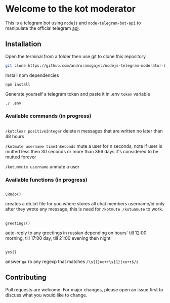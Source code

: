 # Welcome to the kot moderator
This is a telegram bot using `nodejs` and [`node-telegram-bot-api`](https://github.com/yagop/node-telegram-bot-api.git) to manipulate the official telegram [api](https://core.telegram.org/api).

## Installation

Open the terminal from a folder then use git to clone this repository
```bash
git clone https://github.com/androranogajec/nodejs-telegram-moderator-bot.git
```
Install npm dependencies 
```
npm install
```
Generate yourself a telegram token and paste it in .env `token` variable
```
./ .env
```

### Available commands (in progress)
##

`/kotclear positiveInteger` 
delete n messages that are written no later than 48 hours

`/kotmute username timeInSeconds`
mute a user for n seconds,
note if user is mutted less then 30 seconds or more than 366 days it's considered to be mutted forever

`/kotunmute username`
unmute a user
### Available functions (in progress)
##
```
CRUdb()  
```
creates a db.txt file for you where stores all chat members username/id
only after they wrote any message, this is need for `/kotmute /kotunmute` to work.
##
```
greetings()  
```
auto-reply to any greetings in russian depending on hours` till 12:00 morning, till 17:00 day, till 21:00 evening then night
##
```
yes()
```
answer `да` то any regexp that matches `/\s{1}ко+т\s{1}|ко+т$/i`
##
## Contributing
Pull requests are welcome. For major changes, please open an issue first to discuss what you would like to change.
